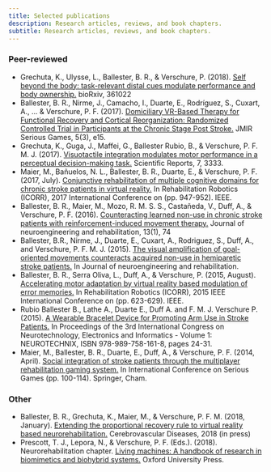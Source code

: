 ```yaml
---
title: Selected publications
description: Research articles, reviews, and book chapters.
subtitle: Research articles, reviews, and book chapters.
---
```

### Peer-reviewed
- Grechuta, K., Ulysse, L., Ballester, B. R., & Verschure, P. (2018). [Self beyond the body: task-relevant distal cues modulate performance and body ownership.](https://www.biorxiv.org/content/early/2018/07/03/361022) bioRxiv, 361022 <i class="fa fa-download"></i>
- Ballester, B. R., Nirme, J., Camacho, I., Duarte, E., Rodríguez, S., Cuxart, A., ... & Verschure, P. F. (2017). [Domiciliary VR-Based Therapy for Functional Recovery and Cortical Reorganization: Randomized Controlled Trial in Participants at the Chronic Stage Post Stroke.](https://www.ncbi.nlm.nih.gov/pubmed/28784593) JMIR Serious Games, 5(3), e15. <i class="fa fa-download"></i>
- Grechuta, K., Guga, J., Maffei, G., Ballester Rubio, B., & Verschure, P. F. M. J. (2017). [Visuotactile integration modulates motor performance in a perceptual decision-making task.](https://www.nature.com/articles/s41598-017-03488-0) Scientific Reports, 7, 3333. <i class="fa fa-download"></i>
- Maier, M., Bañuelos, N. L., Ballester, B. R., Duarte, E., & Verschure, P. F. (2017, July). [Conjunctive rehabilitation of multiple cognitive domains for chronic stroke patients in virtual reality.](https://ieeexplore.ieee.org/abstract/document/8009371/) In Rehabilitation Robotics (ICORR), 2017 International Conference on (pp. 947-952). IEEE. <i class="fa fa-download"></i>
- Ballester, B. R., Maier, M., Mozo, R. M. S. S., Castañeda, V., Duff, A., & Verschure, P. F. (2016). [Counteracting learned non-use in chronic stroke patients with reinforcement-induced movement therapy.](https://jneuroengrehab.biomedcentral.com/articles/10.1186/s12984-016-0178-x) Journal of neuroengineering and rehabilitation, 13(1), 74 <i class="fa fa-download"></i>
- Ballester, B.R., Nirme, J., Duarte, E., Cuxart, A., Rodriguez, S., Duff, A., and Verschure, P. F. M. J. (2015). [The visual amplification of goal-oriented movements counteracts acquired non-use in hemiparetic stroke patients.](https://jneuroengrehab.biomedcentral.com/articles/10.1186/s12984-015-0039-z) In Journal of neuroengineering and rehabilitation. <i class="fa fa-download"></i>
- Ballester, B. R., Serra Oliva, L., Duff, A., & Verschure, P. (2015, August). [Accelerating motor adaptation by virtual reality based modulation of error memories.](https://ieeexplore.ieee.org/abstract/document/7281270) In Rehabilitation Robotics (ICORR), 2015 IEEE International Conference on (pp. 623-629). IEEE. <i class="fa fa-download"></i>
- Rubio Ballester B., Lathe A., Duarte E., Duff A. and F. M. J. Verschure P. (2015). [A Wearable Bracelet Device for Promoting Arm Use in Stroke Patients.](https://www.researchgate.net/publication/284149020_A_Wearable_Bracelet_Device_for_Promoting_Arm_Use_in_Stroke_Patients) In Proceedings of the 3rd International Congress on Neurotechnology, Electronics and Informatics - Volume 1: NEUROTECHNIX, ISBN 978-989-758-161-8, pages 24-31. <i class="fa fa-download"></i>
- Maier, M., Ballester, B. R., Duarte, E., Duff, A., & Verschure, P. F. (2014, April). [Social integration of stroke patients through the multiplayer rehabilitation gaming system.](https://link.springer.com/chapter/10.1007/978-3-319-05972-3_12) In International Conference on Serious Games (pp. 100-114). Springer, Cham. <i class="fa fa-download"></i>

### Other
- Ballester, B. R., Grechuta, K., Maier, M., & Verschure, P. F. M. (2018, January). [Extending the proportional recovery rule to virtual reality based neurorehabilitation.](https://www.researchgate.net/profile/Belen_Ballester/publication/324727381_Extending_the_Proportional_Recovery_Rule_to_Virtual_Reality_Based_Neurorehabilitation/links/5adf2da3aca272fdaf896657/Extending-the-Proportional-Recovery-Rule-to-Virtual-Reality-Based-Neurorehabilitation.pdf?origin=publication_detail) Cerebrovascular Diseases, 2018 (in press) <i class="fa fa-download"></i>
- Prescott, T. J., Lepora, N., & Verschure, P. F. (Eds.). (2018). Neurorehabilitation chapter. [Living machines: A handbook of research in biomimetics and biohybrid systems.](https://books.google.es/books?hl=en&lr=&id=AHtVDwAAQBAJ&oi=fnd&pg=PP1&dq=Living+machines:+A+handbook+of+research+in+biomimetics+and+biohybrid+systems+TJ+Prescott,+N+Lepora,+PFMJ+Verschure+Oxford+University+Press&ots=BAyyH5HEbw&sig=80wJ113vfJI0XPUCren4SaF60JU#v=onepage&q=Living%20machines%3A%20A%20handbook%20of%20research%20in%20biomimetics%20and%20biohybrid%20systems%20TJ%20Prescott%2C%20N%20Lepora%2C%20PFMJ%20Verschure%20Oxford%20University%20Press&f=false) Oxford University Press. <i class="fa fa-download"></i>
